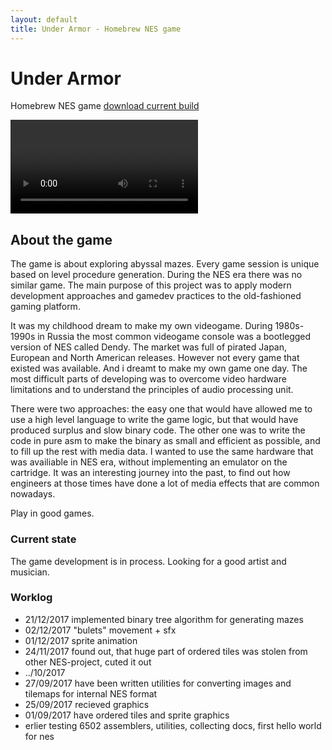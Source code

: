 ```yaml
---
layout: default
title: Under Armor - Homebrew NES game
---
```


# Under Armor
Homebrew NES game [download current build](files/rom/underarmor.nes)

<video src="images/video/demo01.mp4" autoplay loop preload type="video/mp4"></video>

## About the game
The game is about exploring abyssal mazes. Every game session is unique based on level procedure generation. During the NES era there was no similar game. The main purpose of this project was to apply modern development approaches and gamedev practices to the old-fashioned gaming platform.

It was my childhood dream to make my own videogame. During 1980s-1990s in Russia the most common videogame console was a bootlegged version of NES called Dendy. The market was full of pirated Japan, European and North American releases. However not every game that existed was available. And i dreamt to make my own game one day. The most difficult parts of developing was to overcome video hardware limitations and to understand the principles of audio processing unit.

There were two approaches: the easy one that would have allowed me to use a high level language to write the game logic, but that would have produced surplus and slow binary code. The other one was to  write the code in pure asm to make the binary as small and efficient as possible, and to fill up the rest with media data. I wanted to use the same hardware that was availiable in NES era, without implementing an emulator on the cartridge. It was an interesting journey into the past, to find out how engineers at those times have done a lot of media effects that are common nowadays.

Play in good games.

### Current state
The game development is in process.
Looking for a good artist and musician.

### Worklog

- 21/12/2017
implemented binary tree algorithm for generating mazes
- 02/12/2017
"bulets" movement + sfx 
- 01/12/2017
sprite animation
- 24/11/2017
found out, that huge part of ordered tiles was stolen from other NES-project, cuted it out
- ../10/2017
- 27/09/2017
have been written utilities for converting images and tilemaps for internal NES format
- 25/09/2017
recieved graphics
- 01/09/2017
have ordered tiles and sprite graphics
- erlier
testing 6502 assemblers, utilities, collecting docs, first hello world for nes
